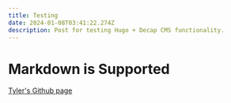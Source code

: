 ```yaml
---
title: Testing
date: 2024-01-08T03:41:22.274Z
description: Post for testing Hugo + Decap CMS functionality.
---
```

# Markdown is Supported

[Tyler's Github page](https://github.com/tdpearson)